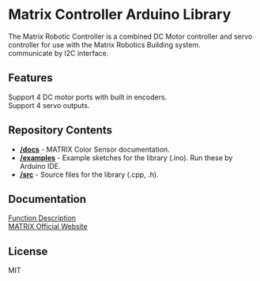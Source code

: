 # Matrix Controller Arduino Library
The Matrix Robotic Controller is a combined DC Motor controller 
and servo controller for use with the Matrix Robotics Building system. <br>
communicate by I2C interface.

## Features
Support 4 DC motor ports with built in encoders. <br>
Support 4 servo outputs. <br>

## Repository Contents
* [**/docs**](./docs) - MATRIX Color Sensor documentation.
* [**/examples**](./examples) - Example sketches for the library (.ino). Run these by Arduino IDE.
* [**/src**](./src) - Source files for the library (.cpp, .h).

## Documentation
[Function Description](https://matrix-robotics.github.io/MatrixController/) <br>
[MATRIX Official Website](https://matrixrobotics.com/)
## License
MIT
